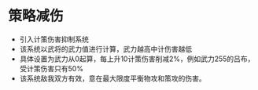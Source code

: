 # 策略减伤

- 引入计策伤害抑制系统
- 该系统以武将的武力值进行计算，武力越高中计伤害越低
- 具体设置为武力从0起算，每上升10计策伤害削减2%，例如武力255的吕布，受计策伤害只有50%
- 该系统敌我双方有效，意在最大限度平衡物攻和策攻的伤害。
